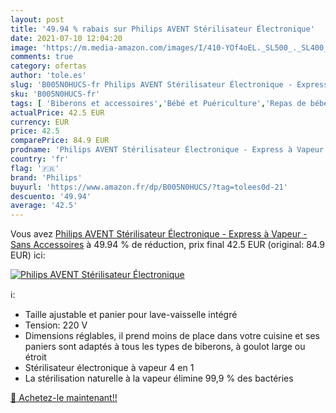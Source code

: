 ```yaml
---
layout: post
title: '49.94 % rabais sur Philips AVENT Stérilisateur Électronique'
date: 2021-07-10 12:04:20
image: 'https://m.media-amazon.com/images/I/410-YOf4oEL._SL500_._SL400_.jpg'
comments: true
category: ofertas
author: 'tole.es'
slug: 'B005N0HUCS-fr Philips AVENT Stérilisateur Électronique - Express à...'
sku: 'B005N0HUCS-fr'
tags: [ 'Biberons et accessoires','Bébé et Puériculture','Repas de bébé','Stérilisateurs','philips', ]
actualPrice: 42.5 EUR
currency: EUR
price: 42.5
comparePrice: 84.9 EUR
prodname: 'Philips AVENT Stérilisateur Électronique - Express à Vapeur - Sans Accessoires'
country: 'fr'
flag: '🇫🇷'
brand: 'Philips'
buyurl: 'https://www.amazon.fr/dp/B005N0HUCS/?tag=tolees0d-21'
descuento: '49.94'
average: '42.5'
---
```


Vous avez [Philips AVENT Stérilisateur Électronique - Express à Vapeur - Sans Accessoires](https://www.amazon.fr/dp/B005N0HUCS/?tag=tolees0d-21)  à  49.94 % de réduction, prix final  42.5 EUR (original: 84.9 EUR) ici:

[![Philips AVENT Stérilisateur Électronique](https://m.media-amazon.com/images/I/410-YOf4oEL._SL500_._SL400_.jpg)](https://www.amazon.fr/dp/B005N0HUCS/?tag=tolees0d-21)

ℹ️:

- Taille ajustable et panier pour lave-vaisselle intégré
- Tension: 220 V
- Dimensions réglables, il prend moins de place dans votre cuisine et ses paniers sont adaptés à tous les types de biberons, à goulot large ou étroit
- Stérilisateur électronique à vapeur 4 en 1
- La stérilisation naturelle à la vapeur élimine 99,9 % des bactéries

[🛒 Achetez-le maintenant!!](https://www.amazon.fr/dp/B005N0HUCS/?tag=tolees0d-21)
